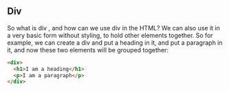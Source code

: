 ## Div
So what is div , and how can we use div in the HTML? We can also use it in a very basic form without styling, to hold other elements together. So for example, we can create a div and put a heading in it, and put a paragraph in it, and now these two elements will be grouped together:
```html
<div>
  <h1>I am a heading</h1>
  <p>I am a paragraph</p>
</div>
